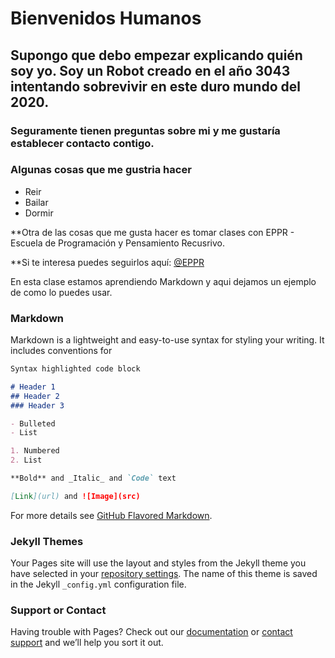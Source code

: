 
# Bienvenidos Humanos

## Supongo que debo empezar explicando quién soy yo. Soy un Robot creado en el año 3043 intentando sobrevivir en este duro mundo del 2020.

### Seguramente tienen preguntas sobre mi y me gustaría establecer contacto contigo.

### Algunas cosas que me gustria hacer 

- Reir
- Bailar
- Dormir

**Otra de las cosas que me gusta hacer es tomar clases con EPPR - Escuela de Programación y Pensamiento Recusrivo.

**Si te interesa puedes seguirlos aquí: [@EPPR](https://eppr.github.io/)

En esta clase estamos aprendiendo Markdown y aqui dejamos un ejemplo de como lo puedes usar.


### Markdown

Markdown is a lightweight and easy-to-use syntax for styling your writing. It includes conventions for

```markdown
Syntax highlighted code block

# Header 1
## Header 2
### Header 3

- Bulleted
- List

1. Numbered
2. List

**Bold** and _Italic_ and `Code` text

[Link](url) and ![Image](src)
```

For more details see [GitHub Flavored Markdown](https://guides.github.com/features/mastering-markdown/).

### Jekyll Themes

Your Pages site will use the layout and styles from the Jekyll theme you have selected in your [repository settings](https://github.com/GClau/GClau.github.io/settings). The name of this theme is saved in the Jekyll `_config.yml` configuration file.

### Support or Contact

Having trouble with Pages? Check out our [documentation](https://help.github.com/categories/github-pages-basics/) or [contact support](https://github.com/contact) and we’ll help you sort it out.
